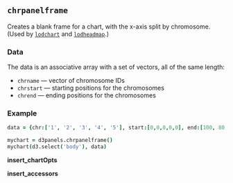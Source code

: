 ## `chrpanelframe`

Creates a blank frame for a chart, with the x-axis split by
chromosome.  (Used by [`lodchart`](lodchart.md) and
[`lodheadmap`](lodheatmap.md).)

### Data

The data is an associative array with a set of vectors, all of the same length:
- `chrname` &mdash; vector of chromosome IDs
- `chrstart` &mdash; starting positions for the chromosomes
- `chrend` &mdash; ending positions for the chromosomes

### Example

```coffeescript
data = {chr:['1', '2', '3', '4', '5'], start:[0,0,0,0,0], end:[100, 80, 65, 50, 50]}

mychart = d3panels.chrpanelframe()
mychart(d3.select('body'), data)
```

**insert_chartOpts**

**insert_accessors**
